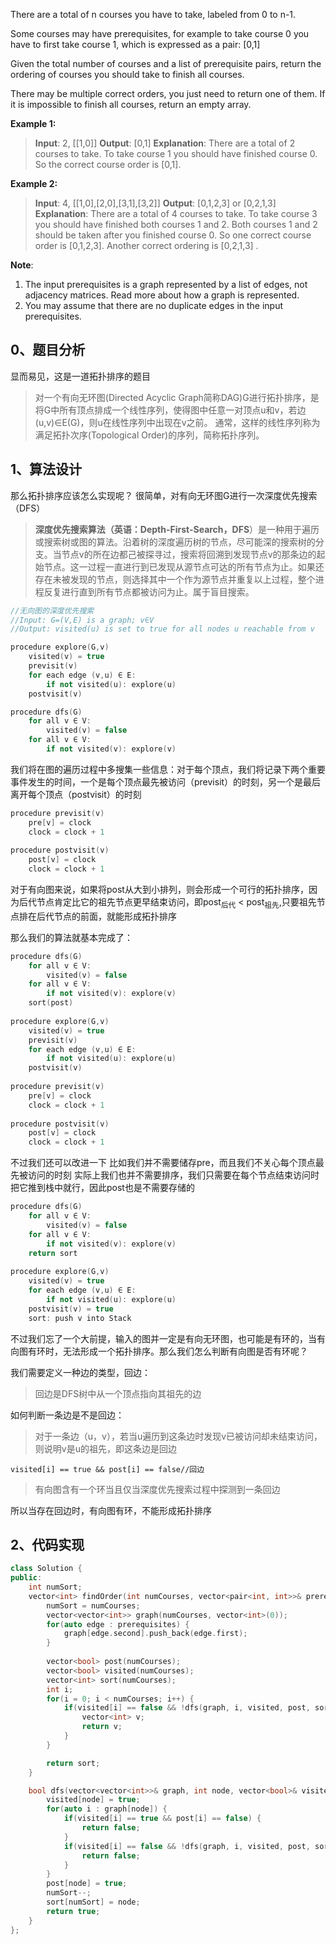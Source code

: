 ﻿There are a total of n courses you have to take, labeled from 0 to n-1.

Some courses may have prerequisites, for example to take course 0 you have to first take course 1, which is expressed as a pair: [0,1]

Given the total number of courses and a list of prerequisite pairs, return the ordering of courses you should take to finish all courses.

There may be multiple correct orders, you just need to return one of them. If it is impossible to finish all courses, return an empty array.

**Example 1:**
>**Input**: 2, [[1,0]] 
**Output**: [0,1]
**Explanation**: There are a total of 2 courses to take. To take course 1 you should have finished course 0. So the correct course order is [0,1].

**Example 2:**
>**Input**: 4, [[1,0],[2,0],[3,1],[3,2]]
**Output**: [0,1,2,3] or [0,2,1,3]
**Explanation**: There are a total of 4 courses to take. To take course 3 you should have finished both courses 1 and 2. Both courses 1 and 2 should be taken after you finished course 0. So one correct course order is [0,1,2,3]. Another correct ordering is [0,2,1,3] .

**Note**:

 1. The input prerequisites is a graph represented by a list of edges, not adjacency matrices. Read more about how a graph is represented.
 2. You may assume that there are no duplicate edges in the input prerequisites.
 

## 0、题目分析

显而易见，这是一道拓扑排序的题目
>对一个有向无环图(Directed Acyclic Graph简称DAG)G进行拓扑排序，是将G中所有顶点排成一个线性序列，使得图中任意一对顶点u和v，若边(u,v)∈E(G)，则u在线性序列中出现在v之前。 通常，这样的线性序列称为满足拓扑次序(Topological Order)的序列，简称拓扑序列。

## 1、算法设计

那么拓扑排序应该怎么实现呢？
很简单，对有向无环图G进行一次深度优先搜索（DFS）
>**深度优先搜索算法（英语：Depth-First-Search，DFS**）是一种用于遍历或搜索树或图的算法。沿着树的深度遍历树的节点，尽可能深的搜索树的分支。当节点v的所在边都己被探寻过，搜索将回溯到发现节点v的那条边的起始节点。这一过程一直进行到已发现从源节点可达的所有节点为止。如果还存在未被发现的节点，则选择其中一个作为源节点并重复以上过程，整个进程反复进行直到所有节点都被访问为止。属于盲目搜索。
```C++
//无向图的深度优先搜索
//Input: G=(V,E) is a graph; v∈V
//Output: visited(u) is set to true for all nodes u reachable from v

procedure explore(G,v)
    visited(v) = true
    previsit(v)
    for each edge (v,u) ∈ E:
        if not visited(u): explore(u)
    postvisit(v)

procedure dfs(G)
    for all v ∈ V:
        visited(v) = false
    for all v ∈ V:
        if not visited(v): explore(v)
```

我们将在图的遍历过程中多搜集一些信息：对于每个顶点，我们将记录下两个重要事件发生的时间，一个是每个顶点最先被访问（previsit）的时刻，另一个是最后离开每个顶点（postvisit）的时刻
```C++
procedure previsit(v)
    pre[v] = clock
    clock = clock + 1
    
procedure postvisit(v)
    post[v] = clock
    clock = clock + 1
```

对于有向图来说，如果将post从大到小排列，则会形成一个可行的拓扑排序，因为后代节点肯定比它的祖先节点更早结束访问，即post<sub>后代</sub> < post<sub>祖先</sub>,只要祖先节点排在后代节点的前面，就能形成拓扑排序

那么我们的算法就基本完成了：
```C++
procedure dfs(G)
    for all v ∈ V:
        visited(v) = false
    for all v ∈ V:
        if not visited(v): explore(v)
    sort(post)
    
procedure explore(G,v)
    visited(v) = true
    previsit(v)
    for each edge (v,u) ∈ E:
        if not visited(u): explore(u)
    postvisit(v)
    
procedure previsit(v)
    pre[v] = clock
    clock = clock + 1
    
procedure postvisit(v)
    post[v] = clock
    clock = clock + 1
```

不过我们还可以改进一下
比如我们并不需要储存pre，而且我们不关心每个顶点最先被访问的时刻
实际上我们也并不需要排序，我们只需要在每个节点结束访问时把它推到栈中就行，因此post也是不需要存储的

```c++
procedure dfs(G)
    for all v ∈ V:
        visited(v) = false
    for all v ∈ V:
        if not visited(v): explore(v)
    return sort
    
procedure explore(G,v)
    visited(v) = true
    for each edge (v,u) ∈ E:
        if not visited(u): explore(u)
    postvisit(v) = true
    sort: push v into Stack
```

不过我们忘了一个大前提，输入的图并一定是有向无环图，也可能是有环的，当有向图有环时，无法形成一个拓扑排序。那么我们怎么判断有向图是否有环呢？

我们需要定义一种边的类型，回边：
>回边是DFS树中从一个顶点指向其祖先的边

如何判断一条边是不是回边：
>对于一条边（u，v），若当u遍历到这条边时发现v已被访问却未结束访问，则说明v是u的祖先，即这条边是回边
```
visited[i] == true && post[i] == false//回边
```

>有向图含有一个环当且仅当深度优先搜索过程中探测到一条回边

所以当存在回边时，有向图有环，不能形成拓扑排序

## 2、代码实现

```C++
class Solution {
public:
	int numSort;
    vector<int> findOrder(int numCourses, vector<pair<int, int>>& prerequisites) {
        numSort = numCourses;
        vector<vector<int>> graph(numCourses, vector<int>(0));
        for(auto edge : prerequisites) {
        	graph[edge.second].push_back(edge.first);
        }
        
        vector<bool> post(numCourses);
        vector<bool> visited(numCourses);
        vector<int> sort(numCourses);
        int i;
        for(i = 0; i < numCourses; i++) {
        	if(visited[i] == false && !dfs(graph, i, visited, post, sort)) {
        		vector<int> v;
                return v;
        	}
        }

        return sort; 
    }

    bool dfs(vector<vector<int>>& graph, int node, vector<bool>& visited, vector<bool>& post, vector<int>& sort) {
    	visited[node] = true;
        for(auto i : graph[node]) {
            if(visited[i] == true && post[i] == false) {
                return false;
            }
            if(visited[i] == false && !dfs(graph, i, visited, post, sort)){
                return false;
            }
        }
    	post[node] = true;
    	numSort--;
    	sort[numSort] = node;
    	return true;
    }
};
```


